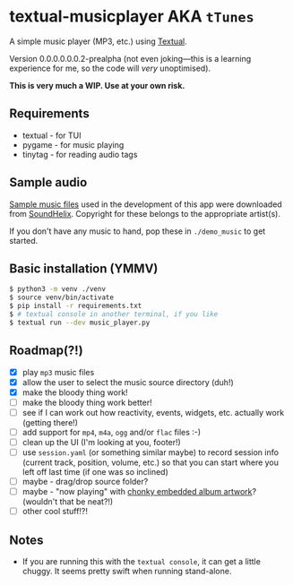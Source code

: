 # textual-musicplayer AKA `tTunes`

A simple music player (MP3, etc.) using [Textual](https://textual.textualize.io/).

Version 0.0.0.0.0.0.2-prealpha (not even joking—this is a learning experience for me, so the code will *very*
unoptimised).

**This is very much a WIP. Use at your own risk.**

## Requirements

- textual - for TUI
- pygame - for music playing
- tinytag - for reading audio tags

## Sample audio

[Sample music files](https://www.soundhelix.com/audio-examples) used in the development of this app were downloaded
from [SoundHelix](https://www.soundhelix.com/). Copyright for these belongs to the appropriate artist(s).

If you don't have any music to hand, pop these in `./demo_music` to get started.

## Basic installation (YMMV)

```bash
$ python3 -m venv ./venv
$ source venv/bin/activate
$ pip install -r requirements.txt
$ # textual console in another terminal, if you like
$ textual run --dev music_player.py
```

## Roadmap(?!)

- [x] play `mp3` music files
- [x] allow the user to select the music source directory (duh!)
- [x] make the bloody thing work!
- [ ] make the bloody thing work better!
- [ ] see if I can work out how reactivity, events, widgets, etc. actually work (getting there!)
- [ ] add support for `mp4`, `m4a`, `ogg` and/or `flac` files :-)
- [ ] clean up the UI (I'm looking at you, footer!)
- [ ] use `session.yaml` (or something similar maybe) to record session info (current track, position, volume, etc.) so
  that you can start where you left off last time (if one was so inclined)
- [ ] maybe - drag/drop source folder?
- [ ] maybe - "now playing" with [chonky embedded album artwork](https://github.com/darrenburns/rich-pixels)? (wouldn't
  that be neat?!)
- [ ] other cool stuff!?!

## Notes

- If you are running this with the `textual console`, it can get a little chuggy. It seems pretty swift when running
  stand-alone.
